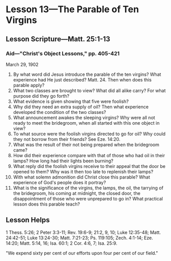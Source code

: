 # Lesson 13—The Parable of Ten Virgins

## Lesson Scripture—Matt. 25:1-13

### Aid—"Christ's Object Lessons," pp. 405-421

March 29, 1902

1. By what word did Jesus introduce the parable of the ten virgins? What experience had He just described? Matt. 24. Then when does this parable apply?
2. What two classes are brought to view? What did all alike carry? For what purpose did they go forth?
3. What evidence is given showing that five were foolish?
4. Why did they need an extra supply of oil? Then what experience developed the condition of the two classes?
5. What announcement awakes the sleeping virgins? Why were all not ready to meet the bridegroom, when all started with this one object in view?
6. To what source were the foolish virgins directed to go for oil? Why could they not borrow from their friends? See Eze. 14:20.
7. What was the result of their not being prepared when the bridegroom came?
8. How did their experience compare with that of those who had oil in their lamps? How long had their lights been burning?
9. What reply did the foolish virgins receive to their appeal that the door be opened to them? Why was it then too late to replenish their lamps?
10. With what solemn admonition did Christ close this parable? What experience of God's people does it portray?
11. What is the significance of the virgins, the lamps, the oil, the tarrying of the bridegroom, his coming at midnight, the closed door, the disappointment of those who were unprepared to go in? What practical lesson does this parable teach?

## Lesson Helps
1 Thess. 5:26; 2 Peter 3:3-11; Rev. 19:6-9; 21:2, 9, 10; Luke 12:35-48; Matt. 24:42-51; Luke 13:24-30; Matt. 7:21-23; Ps. 119:105; Zech. 4:1-14; Eze. 14:20; Matt. 5:14, 16; Isa. 60:1; 2 Cor. 4:6, 7; Isa. 25:9.

"We expend sixty per cent of our efforts upon four per cent of our field."